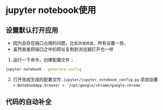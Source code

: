# jupyter notebook使用
## 设置默认打开应用
- 因为会存在端口占用的问题，比如`百度网盘`，所有设置一些，
- 虽然直接把端口之中的网址复制到浏览器打开也一样
1.  运行一下命令，创建配置文件；
```bash
jupyter notebook --generate-config 
```
2. 打开改成生成的配置文件`.jupyter/jupyter_notebook_config.py`
添加设置`c.NotebookApp.browser = '/opt/google/chrome/google-chrome'`
## 代码的自动补全
